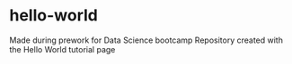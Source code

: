 # hello-world
Made during prework for Data Science bootcamp
Repository created with the Hello World tutorial page
